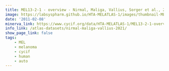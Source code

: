 ```yaml
---
title: MEL13-2-1 - overview - Nirmal, Maliga, Vallius, Sorger et al., 2021
image: https://labsyspharm.github.io/HTA-MELATLAS-1/images/thumbnail-MEL13-2-1-overview.jpg
date: '2011-02-08'
minerva_link: https://www.cycif.org/data/HTA-MELATLAS-1/MEL13-2-1-overview
info_link: /atlas-datasets/nirmal-maliga-vallius-2021/
show_page_link: false
tags:
    - MEL
    - melanoma
    - cycif
    - human
    - auto
---
```

